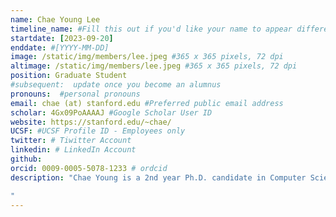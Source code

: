 ```yaml
---
name: Chae Young Lee
timeline_name: #Fill this out if you'd like your name to appear differently on the Timeline.
startdate: [2023-09-20]
enddate: #[YYYY-MM-DD]
image: /static/img/members/lee.jpeg #365 x 365 pixels, 72 dpi
altimage: /static/img/members/lee.jpeg #365 x 365 pixels, 72 dpi
position: Graduate Student 
#subsequent:  update once you become an alumnus
pronouns:  #personal pronouns
email: chae (at) stanford.edu #Preferred public email address
scholar: 4Gx09PoAAAAJ #Google Scholar User ID
website: https://stanford.edu/~chae/
UCSF: #UCSF Profile ID - Employees only
twitter: # Tiwitter Account
linkedin: # LinkedIn Account
github:
orcid: 0009-0005-5078-1233 # ordcid 
description: "Chae Young is a 2nd year Ph.D. candidate in Computer Science. She received her B.S. in Electrical Engineering & Computer Science from Yale in 2023, where she was advised by Professor Lin Zhong. Her research focuses on optimizing machine learning systems for resource-constrained, battery-powered hardware and building real-world applications. She has been recognized as one of the Rising Stars by ACM MobiSys 2025 and has published in top conferences such as ACM MobiCom, ACM ASPLOS, ACM MobiSys, and IEEE IROS.

"
---
```

